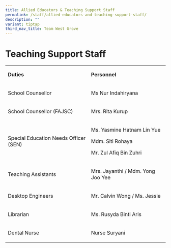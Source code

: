 ```yaml
---
title: Allied Educators & Teaching Support Staff
permalink: /staff/allied-educators-and-teaching-support-staff/
description: ""
variant: tiptap
third_nav_title: Team West Grove
---
```

<h1>Teaching Support Staff</h1>
<table style="minWidth: 50px">
<colgroup>
<col>
<col>
</colgroup>
<tbody>
<tr>
<td rowspan="1" colspan="1">
<p><strong>Duties</strong>
</p>
</td>
<td rowspan="1" colspan="1">
<p><strong>Personnel</strong>
</p>
</td>
</tr>
<tr>
<td rowspan="1" colspan="1">
<p>School Counsellor</p>
</td>
<td rowspan="1" colspan="1">
<p>Ms Nur Indahiryana</p>
</td>
</tr>
<tr>
<td rowspan="1" colspan="1">
<p>School Counsellor (FAJSC)</p>
</td>
<td rowspan="1" colspan="1">
<p>Mrs. Rita Kurup</p>
</td>
</tr>
<tr>
<td rowspan="1" colspan="1">
<p>Special Education Needs Officer (SEN)</p>
</td>
<td rowspan="1" colspan="1">
<p>Ms. Yasmine Hatnam Lin Yue</p>
<p>Mdm. Siti Rohaya</p>
<p>Mr. Zul Afiq Bin Zuhri</p>
</td>
</tr>
<tr>
<td rowspan="1" colspan="1">
<p>Teaching Assistants</p>
</td>
<td rowspan="1" colspan="1">
<p>Mrs. Jayanthi / Mdm. Yong Joo Yee</p>
</td>
</tr>
<tr>
<td rowspan="1" colspan="1">
<p>Desktop Engineers</p>
</td>
<td rowspan="1" colspan="1">
<p>Mr. Calvin Wong / Ms. Jessie</p>
</td>
</tr>
<tr>
<td rowspan="1" colspan="1">
<p>Librarian</p>
</td>
<td rowspan="1" colspan="1">
<p>Ms. Rusyda Binti Aris</p>
</td>
</tr>
<tr>
<td rowspan="1" colspan="1">
<p>Dental Nurse</p>
</td>
<td rowspan="1" colspan="1">
<p>Nurse Suryani</p>
</td>
</tr>
</tbody>
</table>
<p></p>